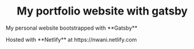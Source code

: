<h1 align="center">
  My portfolio website with gatsby
</h1>
<p>  My personal website bootstrapped with **Gatsby** </p>
<p> Hosted with **Netlify** at https://nwani.netlify.com </p>
